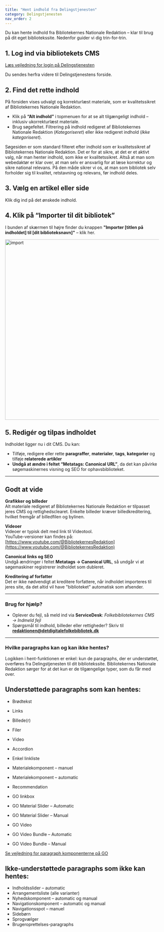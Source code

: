 ```yaml
---
title: "Hent indhold fra Delingstjenesten"
category: Delingstjenesten
nav_order: 2
---
```


Du kan hente indhold fra Bibliotekernes Nationale Redaktion – klar til brug på dit eget bibliotekssite. Nedenfor guider vi dig trin-for-trin.


## 1. Log ind via bibliotekets CMS

[Læs vejledning for login på Delingstjenesten](https://www.folkebibliotekernescms.dk/main/delingstjenesten/login-i-delingstjenesten/)

Du sendes herfra videre til Delingstjenestens forside.



## 2. Find det rette indhold

På forsiden vises udvalgt og korrekturlæst materiale, som er kvalitetssikret af Bibliotekernes Nationale Redaktion.

- Klik på **“Alt indhold”** i topmenuen for at se alt tilgængeligt indhold – inklusiv ukorrekturlæst materiale.
- Brug søgefeltet. Filtrering på indhold redigeret af Bibliotekernes Nationale Redaktion (*Kategoriseret*) eller ikke redigeret indhold (*Ikke kategoriseret*).


Søgesiden er som standard filteret efter indhold som er kvalitetssikret af Bibliotekernes Nationale Redaktion. Det er for at sikre, at det er et aktivt valg, når man henter indhold, som ikke er kvalitetssikret. Altså at man som webedaktør er klar over, at man selv er ansvarlig for at læse korrektur og sikre national relevans. På den måde sikrer vi os, at man som bibliotek selv forholder sig til kvalitet, retstavning og relevans, før indhold deles. 



## 3. Vælg en artikel eller side
Klik dig ind på det ønskede indhold.  



## 4. Klik på “Importer til dit bibliotek”
I bunden af skærmen til højre finder du knappen **"Importer [titlen på indholdet] til [dit biblioteksnavn]"** – klik her.

<img width="589" alt="import" src="https://github.com/user-attachments/assets/c4d4ba7d-6944-4d67-a388-f7774c728488" />




## 5. Redigér og tilpas indholdet
Indholdet ligger nu i dit CMS. Du kan:

- Tilføje, redigere eller rette **paragraffer**, **materialer**, **tags**, **kategorier** og tilføje **relaterede artikler**
- **Undgå at ændre i feltet “Metatags: Canonical URL”**, da det kan påvirke søgemaskinernes visning og SEO for ophavsbiblioteket.


---

## Godt at vide

**Grafikker og billeder**  
Alt materiale redigeret af Bibliotekernes Nationale Redaktion er tilpasset jeres CMS og rettighedsclearet. Enkelte billeder kræver billedkreditering, hvilket fremgår af billedfilen og bylinen.

**Videoer**  
Videoer er typisk delt med link til Videotool.  
YouTube-versioner kan findes på:  
[https://www.youtube.com/@BibliotekernesRedaktion](https://www.youtube.com/@BibliotekernesRedaktion)

**Canonical links og SEO**  
Undgå ændringer i feltet **Metatags → Canonical URL**, så undgår vi at søgemaskiner registrerer indholdet som dubleret.

**Kreditering af forfatter**  
Det er ikke nødvendigt at kreditere forfattere, når indholdet importeres til jeres site, da det altid vil have "biblioteket" automatisk som afsender. 

---

### Brug for hjælp?
- Oplever du fejl, så meld ind via **ServiceDesk**: *Folkebibliotekernes CMS → Indmeld fejl*  
- Spørgsmål til indhold, billeder eller rettigheder? Skriv til [**redaktionen@detdigitalefolkebibliotek.dk**](mailto:redaktionen@detdigitalefolkebibliotek.dk)



---


### Hvilke paragraphs kan og kan ikke hentes?

Logikken i hent-funktionen er enkel: kun de paragraphs, der er understøttet, overføres fra Delingstjenesten til dit bibliotekssite. 
Bibliotekernes Nationale Redaktion sørger for at det kun er de tilgængelige typer, som du får med over. 


## Understøttede paragraphs som kan hentes:

- Brødtekst  
- Links  
- Billede(r)  
- Filer  
- Video  
- Accordion  
- Enkel linkliste  
- Materialekomponent – manuel
- Materialekomponent – automatic 
- Recommendation 

- GO linkbox  
- GO Material Slider – Automatic  
- GO Material Slider – Manual  
- GO Video  
- GO Video Bundle – Automatic  
- GO Video Bundle – Manual  

[Se vejledning for paragraph komponenterne på GO](https://www.folkebibliotekernescms.dk/main/go/paragraphs-go/)

## Ikke-understøttede paragraphs som ikke kan hentes:

- Indholdsslider – automatic  
- Arrangementsliste (alle varianter)  
- Nyhedskomponent – automatic og manual  
- Navigationskomponent – automatic og manual  
- Navigationsspot – manuel  
- Sidebørn  
- Sprogvælger  
- Brugeroprettelses-paragraphs  



